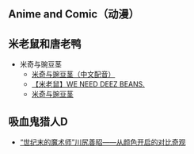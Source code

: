## Anime and Comic（动漫）

## 米老鼠和唐老鸭
* 米奇与豌豆茎
  * [米奇与豌豆茎（中文配音）](https://v.youku.com/v_show/id_XNDk3NTYxOTMwNA==.html)
  * [【米老鼠】WE NEED DEEZ BEANS.](https://www.bilibili.com/video/BV1hx41187cD)
  * [米奇与豌豆茎](https://v.qq.com/x/cover/ib2l5rzihvo0bcb/o0016oy16rl.html)

## 吸血鬼猎人D
* [“世纪末的魔术师”川尻善昭——从颜色开启的对比奇观](https://movie.douban.com/review/12939797/)

